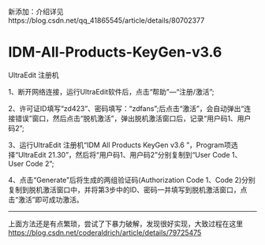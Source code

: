 新添加：介绍详见https://blog.csdn.net/qq_41865545/article/details/80702377


# IDM-All-Products-KeyGen-v3.6
UltraEdit 注册机

1、断开网络连接，运行UltraEdit软件后，点击“帮助”—“注册/激活”;

2、许可证ID填写“zd423”、密码填写：“zdfans”;后点击“激活”，会自动弹出“连接错误”窗口，然后点击“脱机激活”，弹出脱机激活窗口后，记录“用户码1、用户码2”;

3、运行UltraEdit 注册机“IDM All Products KeyGen v3.6 ”，Program项选择“UltraEdit 21.30”，然后将“用户码1、用户码2”分别复制到“User Code 1、User Code 2”;

4、点击“Generate”后将生成的两组验证码(Authorization Code 1、Code 2)分别复制到脱机激活窗口中，并将第3步中的ID、密码一并填写到脱机激活窗口，点击“激活”即可成功激活。

*****************************************************************************************************************************************

上面方法还是有点繁琐，尝试了下暴力破解，发现很好实现，大致过程在这里
https://blog.csdn.net/coderaldrich/article/details/79725475
